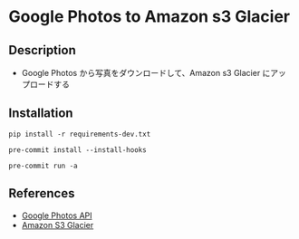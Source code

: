# Google Photos to Amazon s3 Glacier

## Description

- Google Photos から写真をダウンロードして、Amazon s3 Glacier にアップロードする

## Installation

```shell
pip install -r requirements-dev.txt
```

```shell
pre-commit install --install-hooks
```

```shell
pre-commit run -a
```

## References

- [Google Photos API](https://developers.google.com/photos/library/guides/overview)
- [Amazon S3 Glacier](https://docs.aws.amazon.com/ja_jp/whitepapers/latest/how-aws-pricing-works/amazon-s3-glacier.html)
